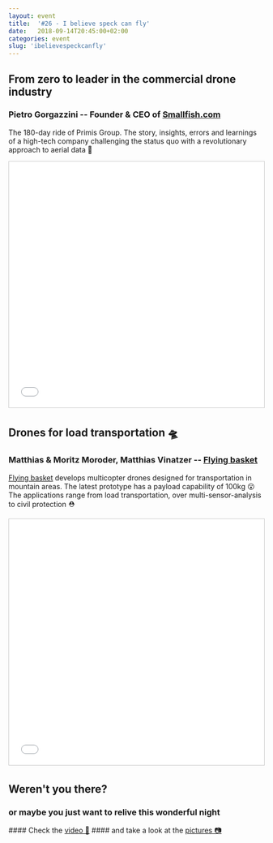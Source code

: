 ```yaml
---
layout: event
title:  '#26 - I believe speck can fly'
date:   2018-09-14T20:45:00+02:00
categories: event
slug: 'ibelievespeckcanfly'
---
```


## From zero to leader in the commercial drone industry
### Pietro Gorgazzini -- Founder & CEO of [Smallfish.com](//smallfish.com/)

The 180-day ride of Primis Group. The story, insights, errors and learnings of a high-tech company challenging the status quo with a revolutionary approach to aerial data 🚀

<iframe src="//www.slideshare.net/slideshow/embed_code/key/8oYkuhq61m8661" width="595" height="485" frameborder="0" marginwidth="0" marginheight="0" scrolling="no" style="border:1px solid #CCC; border-width:1px; margin-bottom:5px; max-width: 100%;" allowfullscreen> </iframe>

## Drones for load transportation 🛸
### Matthias & Moritz Moroder, Matthias Vinatzer -- [Flying basket](//flyingbasket.it/it/)

[Flying basket](//flyingbasket.it/it/) develops multicopter drones designed for transportation in mountain areas. The latest prototype has a payload capability of 100kg 😮 The applications range from load transportation, over multi-sensor-analysis to civil protection ⛑️

<iframe src="//www.slideshare.net/slideshow/embed_code/key/K0WuqVc3ory57u" width="595" height="485" frameborder="0" marginwidth="0" marginheight="0" scrolling="no" style="border:1px solid #CCC; border-width:1px; margin-bottom:5px; max-width: 100%;" allowfullscreen> </iframe>

## Weren't you there?
### or maybe you just want to relive this wonderful night
<section class="fb-links">
#### Check the <a id="fb_photo_album" class="btn-facebook" target="_blank" href="//www.facebook.com/speckandtech/videos/294923567777257/">video 📼</a>
#### and take a look at the <a id="fb_photo_album" class="btn-facebook" target="_blank" href="//bit.ly/ST26-pics">pictures &#128247;</a>
</section>
